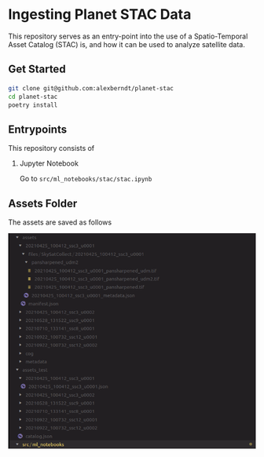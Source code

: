 # Ingesting Planet STAC Data

This repository serves as an entry-point into the use of a Spatio-Temporal Asset Catalog (STAC) is, and how it can be used to analyze satellite data.

## Get Started

```bash
git clone git@github.com:alexberndt/planet-stac
cd planet-stac
poetry install
```

## Entrypoints

This repository consists of

1. Jupyter Notebook

   Go to `src/ml_notebooks/stac/stac.ipynb`

## Assets Folder

The assets are saved as follows

![file structure diagram](.github/markdown/file_structure.png "File Structure")
